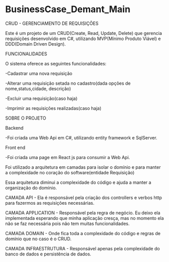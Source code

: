 # BusinessCase_Demant_Main

CRUD - GERENCIAMENTO DE REQUISIÇÕES

Este é um projeto de um CRUD(Create, Read, Update, Delete) que gerencia requisições desenvolvido em C#, utilizando MVP(Mínimo Produto Viável) e DDD(Domain Driven Design).

FUNCIONALIDADES

O sistema oferece as seguintes funcionalidades:

-Cadastrar uma nova requisição

-Alterar uma requisição setada no cadastro(dada opções de nome,status,cidade, descrição)

-Excluir uma requisição(caso haja)

-Imprimir as requisições realizadas(caso haja)

SOBRE O PROJETO

Backend

-Foi criada uma Web Api em C#, utilizando entity framework e SqlServer.

Front end

-Foi criada uma page em React js para consumir a Web Api.

Foi utilizado a arquitetura em camadas para isolar o domínio e para manter a complexidade no coração do software(entidade Requisição)

Essa arquitetura diminui a complexidade do código e ajuda a manter a organização do domínio.

CAMADA API - Ela é responsável pela criação dos controllers e verbos http para fazermos as requisições necessárias.

CAMADA APPLICATION - Responsável pela regra de negócio. Eu deixo ela implementada esperando que minha aplicação cresça, mas no momento ela não se faz necessária pois não tem muitas funcionalidades.

CAMADA DOMAIN - Onde fica toda a complexidade do código e regras de domínio que no caso é o CRUD.

CAMADA INFRAESTRUTURA - Responsável apenas pela complexidade do banco de dados e persistência de dados.




